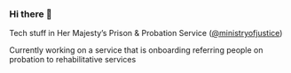 ### Hi there 👋

Tech stuff in Her Majesty’s Prison & Probation Service ([@ministryofjustice](https://github.com/ministryofjustice))

Currently working on a service that is onboarding referring people on probation to rehabilitative services
